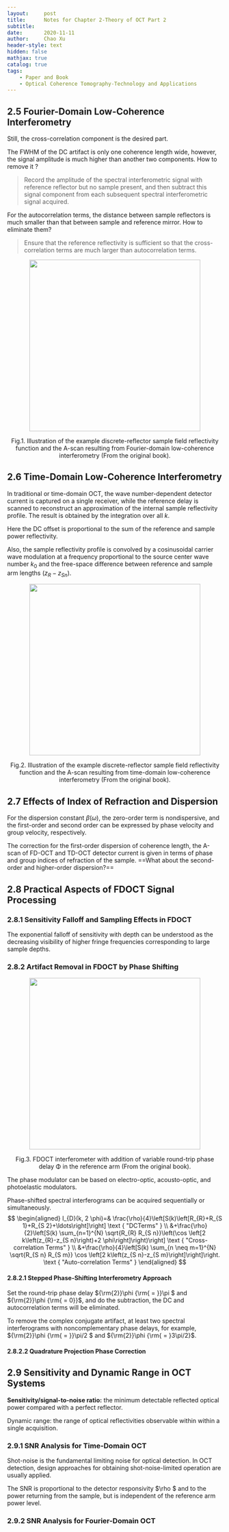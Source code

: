 ```yaml
---
layout:     post
title:      Notes for Chapter 2-Theory of OCT Part 2
subtitle:   
date:       2020-11-11
author:     Chao Xu
header-style: text
hidden: false
mathjax: true
catalog: true
tags:
    - Paper and Book
    - Optical Coherence Tomography-Technology and Applications
---
```


## 2.5 Fourier-Domain Low-Coherence Interferometry

Still, the cross-correlation component is the desired part. 

The FWHM of the DC artifact is only one coherence length wide, however, the signal amplitude is much higher than another two components.  How to remove it ?

> Record the amplitude of the spectral interferometric signal with reference reflector but no sample present, and then subtract this signal component from each subsequent spectral interferometric signal acquired.

For the autocorrelation terms, the distance between sample reflectors is much smaller than that between sample and reference mirror. How to  eliminate them?

> Ensure that the reference reflectivity is sufficient so that the cross-correlation terms are much larger than autocorrelation terms.

<p align="center">
<img src="https://i.loli.net/2020/11/11/cGRFnqLs4mYTO7v.png" width=400pix>
</p>
<p style="text-align:center;">Fig.1. Illustration of the example discrete-reflector sample field reflectivity function and the A-scan resulting from Fourier-domain low-coherence interferometry (From the original book).</p>

## 2.6 Time-Domain Low-Coherence Interferometry

In traditional or time-domain OCT, the wave number-dependent detector current is captured on a single receiver, while the reference delay is scanned to reconstruct an approximation of the internal sample reflectivity profile. The result is obtained by the integration over all  $k$.

Here the DC offset is proportional to the sum of the reference and sample power reflectivity.

Also, the sample reflectivity profile is convolved by a cosinusoidal carrier wave modulation at a frequency proportional to the source center wave number $k_0$ and the free-space difference between reference and sample arm lengths ($z_R-z_{Sn}$).

 <p align="center">
<img src="https://i.loli.net/2020/11/11/wNtbDl5rMSmZIPA.png" width=400pix>
</p>
<p style="text-align:center;">Fig.2. Illustration of the example discrete-reflector sample field reflectivity function and the A-scan resulting from time-domain low-coherence interferometry (From the original book).</p>

## 2.7 Effects of Index of Refraction and Dispersion

For the dispersion constant $\beta (\omega )$, the zero-order term is nondispersive, and the first-order and second order can be expressed by phase velocity and group velocity, respectively. 

The correction for the first-order dispersion of coherence length, the A-scan of FD-OCT and TD-OCT detector current is given in terms of phase and group indices of refraction of the sample. ==What about the second-order and higher-order dispersion?==

## 2.8 Practical Aspects of FDOCT Signal Processing

### 2.8.1 Sensitivity Falloff and Sampling Effects in FDOCT

The exponential falloff of sensitivity with depth can be understood as the decreasing visibility of higher fringe frequencies corresponding to large sample depths.

### 2.8.2 Artifact Removal in FDOCT by Phase Shifting

 <p align="center">
<img src="https://i.loli.net/2020/11/12/4N26PvyBQfmDxui.png" width=400pix>
</p>
<p style="text-align:center;">Fig.3. FDOCT interferometer with addition of variable round-trip phase delay Φ in the reference arm (From the original book).</p>


The phase modulator can be based on electro-optic, acousto-optic, and photoelastic modulators. 

Phase-shifted spectral interferograms can be acquired sequentially or simultaneously.
$$
\begin{aligned}
I_{D}(k, 2 \phi)=& \frac{\rho}{4}\left[S(k)\left[R_{R}+R_{S 1}+R_{S 2}+\ldots\right]\right] \text { "DCTerms" } \\
&+\frac{\rho}{2}\left[S(k) \sum_{n=1}^{N} \sqrt{R_{R} R_{S n}}\left(\cos \left[2 k\left(z_{R}-z_{S n}\right)+2 \phi\right]\right)\right] \text { "Cross-correlation Terms" } \\
&+\frac{\rho}{4}\left[S(k) \sum_{n \neq m=1}^{N} \sqrt{R_{S n} R_{S m}} \cos \left[2 k\left(z_{S n}-z_{S m}\right]\right]\right. \text { "Auto-correlation Terms" }
\end{aligned}
$$

#### 2.8.2.1 Stepped Phase-Shifting Interferometry Approach

Set the round-trip phase delay ${\rm{2}}\phi {\rm{ = }}\pi $ and ${\rm{2}}\phi {\rm{ = 0}}$, and do the subtraction, the DC and autocorrelation terms will be eliminated.

To remove the complex conjugate artifact, at least two spectral interferograms with noncomplementary phase delays, for example,  ${\rm{2}}\phi {\rm{ = }}\pi/2 $ and ${\rm{2}}\phi {\rm{ = }3\pi/2}$.

#### 2.8.2.2 Quadrature Projection Phase Correction

## 2.9 Sensitivity and Dynamic Range in OCT Systems

**Sensitivity/signal-to-noise ratio:** the minimum detectable reflected optical power compared with a perfect reflector.

Dynamic range: the range of optical reflectivities observable within within a single acquisition.

### 2.9.1 SNR Analysis for Time-Domain OCT

Shot-noise is the fundamental limiting noise for optical detection. In OCT detection, design approaches for obtaining shot-noise-limited operation are usually applied.

The SNR is proportional to the detector responsivity $\rho $ and to the power returning from the sample, but is independent of the reference arm power level. 

### 2.9.2 SNR Analysis for Fourier-Domain OCT